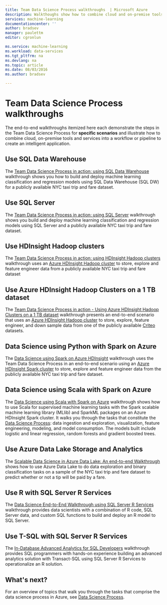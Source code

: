 ```yaml
---
title: Team Data Science Process walkthroughs  | Microsoft Azure
description: Walkthoughs show how to combine cloud and on-premise tools and services into a workflow or pipeline to create an intelligent application.
services: machine-learning
documentationcenter: ''
author: bradsev
manager: paulettm
editor: cgronlun

ms.service: machine-learning
ms.workload: data-services
ms.tgt_pltfrm: na
ms.devlang: na
ms.topic: article
ms.date: 08/03/2016
ms.author: bradsev

---
```

# Team Data Science Process walkthroughs
The end-to-end walkthroughs itemized here each demonstrate the steps in the Team Data Science Process for **specific scenarios** and illustrate how to combine cloud, on-premise tools and services into a workflow or pipeline to create an intelligent application.

## Use SQL Data Warehouse
The [Team Data Science Process in action: using SQL Data Warehouse](machine-learning-data-science-process-sqldw-walkthrough.md) walkthrough shows you how to build and deploy machine learning classification and regression models using SQL Data Warehouse (SQL DW) for a publicly available NYC taxi trip and fare dataset.

## Use SQL Server
The [Team Data Science Process in action: using SQL Server](machine-learning-data-science-process-sql-walkthrough.md)  walkthrough shows you build and deploy machine learning classification and regression models using SQL Server and a publicly available NYC taxi trip and fare dataset.

## Use HDInsight Hadoop clusters
The [Team Data Science Process in action: using HDInsight Hadoop clusters](machine-learning-data-science-process-hive-walkthrough.md) walkthrough uses an [Azure HDInsight Hadoop cluster](https://azure.microsoft.com/services/hdinsight/) to store, explore and feature engineer data from a publicly available NYC taxi trip and fare dataset

## Use Azure HDInsight Hadoop Clusters on a 1 TB dataset
The [Team Data Science Process in action - Using Azure HDInsight Hadoop Clusters on a 1 TB dataset](machine-learning-data-science-process-hive-criteo-walkthrough.md) walkthrough presents an end-to-end scenario that uses an [Azure HDInsight Hadoop cluster](https://azure.microsoft.com/services/hdinsight/) to store, explore, feature engineer, and down sample data from one of the publicly available [Criteo](http://labs.criteo.com/downloads/download-terabyte-click-logs/) datasets.

## Data Science using Python with Spark on Azure
The [Data Science using Spark on Azure HDInsight](machine-learning-data-science-spark-overview.md) walkthrough uses the Team Data Science Process in an end-to-end scenario using an [Azure HDInsight Spark cluster](https://azure.microsoft.com/services/hdinsight/) to store, explore and feature engineer data from the publicly available NYC taxi trip and fare dataset. 

## Data Science using Scala with Spark on Azure
The [Data Science using Scala with Spark on Azure](machine-learning-data-science-process-scala-walkthrough.md) walkthrough shows how to use Scala for supervised machine learning tasks with the Spark scalable machine learning library (MLlib) and SparkML packages on an Azure HDInsight Spark cluster. It walks you through the tasks that constitute the [Data Science Process](http://aka.ms/datascienceprocess): data ingestion and exploration, visualization, feature engineering, modeling, and model consumption. The models built include logistic and linear regression, random forests and gradient boosted trees.

## Use Azure Data Lake Storage and Analytics
The [Scalable Data Science in Azure Data Lake: An end-to-end Walkthrough](machine-learning-data-science-process-data-lake-walkthrough.md) shows how to use Azure Data Lake to do data exploration and binary classification tasks on a sample of the NYC taxi trip and fare dataset to predict whether or not a tip will be paid by a fare. 

## Use R with SQL Server R Services
The [Data Science End-to-End Walkthrough using SQL Server R Services](https://msdn.microsoft.com/library/mt612857.aspx)  walkthrough provides data scientists with a combination of R code, SQL Server data, and custom SQL functions to build and deploy an R model to SQL Server.

## Use T-SQL with SQL Server R Services
The [In-Database Advanced Analytics for SQL Developers](https://msdn.microsoft.com/library/mt683480.aspx) walkthrough provides SQL programmers with hands-on experience building an advanced analytics solution with Transact-SQL using SQL Server R Services to operationalize an R solution.

## What's next?
For an overview of topics that walk you through the tasks that comprise the data science process in Azure, see [Data Science Process](http://aka.ms/datascienceprocess). 

